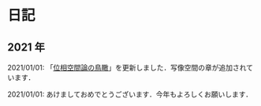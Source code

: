 # 日記

## 2021 年

2021/01/01: 「[位相空間論の鳥瞰](./docs/genetopo.md)」を更新しました．写像空間の章が追加されています．

2021/01/01: あけましておめでとうございます．今年もよろしくお願いします．
